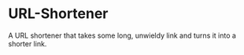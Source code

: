 # URL-Shortener
A URL shortener that takes some long, unwieldy link and turns it into a shorter link. 
